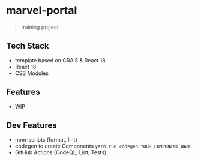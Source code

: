 # marvel-portal

> training project

## Tech Stack

- template based on CRA 5 & React 18
- React 18
- CSS Modules

## Features

- WIP

## Dev Features

- npm-scripts (format, lint)
- codegen to create Components `yarn run codegen YOUR_COMPONENT_NAME`
- GitHub Actions (CodeQL, Lint, Tests)
